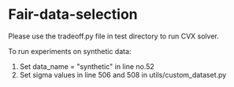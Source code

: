 # Fair-data-selection

Please use the tradeoff.py file in test directory to run CVX solver.

To run experiments on synthetic data:
1. Set data_name = "synthetic" in line no.52
2. Set sigma values in line 506 and 508 in utils/custom_dataset.py
